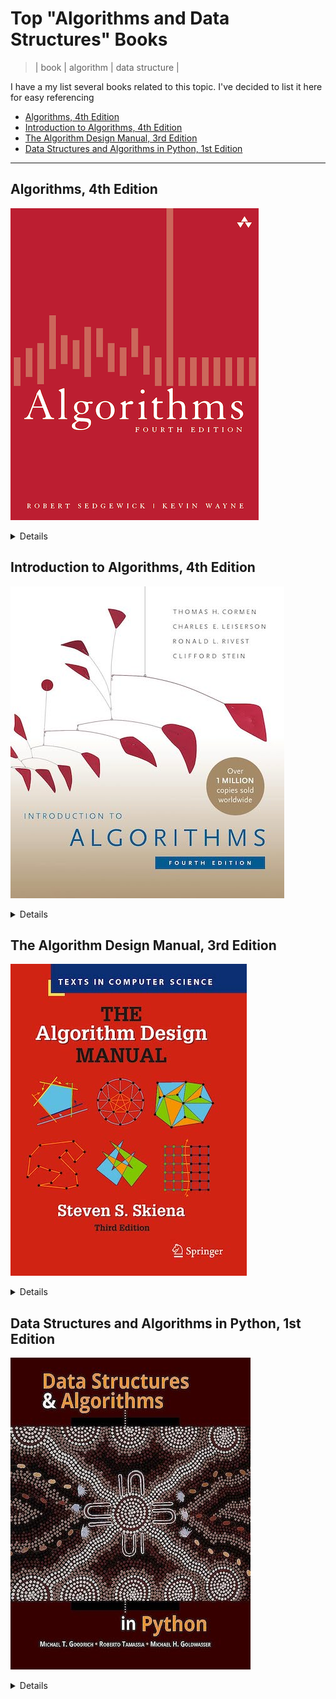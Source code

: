 # Top "Algorithms and Data Structures" Books
> | book | algorithm | data structure |

I have a my list several books related to this topic. I've decided to list it here for easy referencing

- [Algorithms, 4th Edition](#algorithms-4th-edition)
- [Introduction to Algorithms, 4th Edition](#introduction-to-algorithms-4th-edition)
- [The Algorithm Design Manual, 3rd Edition](#the-algorithm-design-manual-3rd-edition)
- [Data Structures and Algorithms in Python, 1st Edition](#data-structures-and-algorithms-in-python-1st-edition)

---

## Algorithms, 4th Edition

![sedgewick.jpg](2019-01-13-alg-and-ds-books/sedgewick.png)

<details>
<summary>
Details
</summary>

- [book site](https://algs4.cs.princeton.edu)
- **videos**: [part1](https://www.youtube.com/watch?v=9diDWV-fOnE) and [part2](https://www.youtube.com/watch?v=6TW3JSVEJQE)
- ["Algorithms" 4th Edition by *Robert Sedgewick, Kevin Wayne*](https://www.amazon.com/dp/032157351X/)
- Hardcover: 976 pages
- Publisher: Addison-Wesley Professional; 4th edition (March 19, 2011)

**Table of Contents**:

- 1 Fundamentals
  - 1.1 Basic Programming Model 
  - 1.2. Data Abstraction 
  - 1.3. Bags, Queues, and Stacks 
  - 1.4. Analysis of Algorithms 
  - 1.5. Case Study: Union-Find 
- 2 Sorting
  - 2.1. Elementary Sorts 
  - 2.2. Mergesort 
  - 2.3. Quicksort 
  - 2.4. Priority Queues 
  - 2.5. Applications 
- 3 Searching
  - 3.1. Symbol Tables 
  - 3.2. Binary Search Trees 
  - 3.3. Balanced Search Trees 
  - 3.4. Hash Tables 
  - 3.5. Applications 
- 4 Graphs 
  - 4.1. Undirected Graphs 
  - 4.2. Directed Graphs 
  - 4.3. Minimum Spanning Trees 
  - 4.4. Shortest Paths 
- 5 Strings
  - 5.1. String Sorts 
  - 5.2. Tries 
  - 5.3. Substring Search 
  - 5.4. Regular Expressions 
  - 5.5. Data Compression 
- 6 Context
</details>

## Introduction to Algorithms, 4th Edition

![into_to-alg.jpg](2019-01-13-alg-and-ds-books/into_to-alg.jpg)

<details>
<summary>
Details
</summary>
- ["Introduction to Algorithms", 4rd Edition
by *Thomas H. Cormen, Charles E. Leiserson, Ronald L. Rivest, Clifford Stein*](https://www.amazon.com/Introduction-Algorithms-fourth-Thomas-Cormen-ebook/dp/B094WZNKP2)
- Hardcover: 1312 pages
- Publisher: The MIT Press; 4rd edition (April 5, 2022)

**Table of Contents**:

- I Foundations
  - 1 The Role of Algorithms in Computing
  - 2 Getting Started
  - 3 Growth of Function
  - 4 Divide-and-Conquer
  - 5 Probabilistic Analysis and Randomized Algorithms
- II Sorting and Order Statistics
  - 6 Heapsort
  - 7 Quicksort
  - 8 Sorting in Linear Time
  - 9 Medians and Order Statistics
- III Data Structures
  - 10 Elementary Data Structures
  - 11 Hash Tables
  - 12 Binary Search Trees
  - 13 Red-Black Trees
  - 14 Augmenting Data Structures
- IV Advanced Design and Analysis Techniques
  - 15 Dynamic Programming
  - 16 Greedy Algorithms
  - 17 Amortized Analysis
- V Advanced Data Structures
  - 18 B-Trees
  - 19 Fibonacci Heap
  - 20 Van Emde Boas Trees
  - 21 Data Structures for Disjoint Sets
- VI Graph Algorithms
  - 22 Elementary Graph Algorithms
  - 23 Minimum Spanning Trees
  - 24 Single-Source Shortest Paths
  - 25 All-Pairs Shortest Paths
  - 26 Maximum Flow
- VII Selected Topics
  - 27 Multithreaded Algorithms
  - 28 Matrix Operations
  - 29 Linear Programming
  - 30 Polynomials and the FFT
  - 31 Number-Theoretic Algorithms
  - 32 String Matching
  - 33 Computational Geometry
  - 34 NP-Completeness
  - 35 Approximation Algorithms
- VIII Appendix: Mathematical Background
  - A Summations
  - B Sets, Etc.
  - C Counting and Probability
  - D Matrices

</details>

## The Algorithm Design Manual, 3rd Edition

![skiena.jpg](2019-01-13-alg-and-ds-books/skiena.jpg)

<details>
<summary>
Details
</summary>
- [book site](https://www.algorist.com)
- ["The Algorithm Design Manual", 3rd ed., 2020  by *Steven S. Skiena*](https://www.amazon.com/Algorithm-Design-Manual-Computer-Science-dp-3030542580/dp/3030542580)
- Paperback: 810 pages
- Publisher: Springer; 3rd ed. 2020 edition (October 7, 2021)

**Table of Contents**:

- I Practical Algorithm Design
  - 1 Introduction to Algorithm Design
  - 2 Algorithm Analysis
  - 3 Data Structures
  - 4 Sorting and Searching
  - 5 Graph Traversal
  - 6 Weighted Graph Algorithms
  - 7 Combinatorial Search and Heuristic Methods
  - 8 Dynamic Programming
  - 9 Intractable Problems and Approximation Algorithms
  - 10 How to Design Algorithms
- II The Hitchhiker’s Guide to Algorithms
  - 11 A Catalog of Algorithmic Problems
  - 12 Data Structures
  - 13 Numerical Problems
  - 14 Combinatorial Problems
  - 15 Graph Problems: Polynomial-Time
  - 16 Graph Problems: Hard Problems
  - 17 Computational Geometry
  - 18 Set and String Problems
  - 19 Algorithmic Resources

</details>

## Data Structures and Algorithms in Python, 1st Edition

![ds_n_alg_in_py.jpg](2019-01-13-alg-and-ds-books/ds_n_alg_in_py.jpg)

<details>
<summary>
Details
</summary>

- ["Data Structures and Algorithms in Python", 1st Edition
by Michael T. Goodrich, Roberto Tamassia, Michael H. Goldwasser](https://www.amazon.com/Structures-Algorithms-Python-Michael-Goodrich-dp-1118290275/dp/1118290275/)
- Hardcover: 768 pages
- Publisher: Wiley; 1 edition (March 18, 2013)

**Table of Contents**:

1. Python Primer
2. Object-Oriented Programming
3. Algorithm Analysis
4. Recursion
5. Array-Based Sequences
6. Stacks, Queues, and Deques
7. Linked Lists
8. Trees
9. Priority Queues
10. Maps, Hash Tables, and Skip Lists
11. Search Trees
12. Sorting and Selection
13. Text Processing
14. Graph Algorithms
15. Memory Management and B-Trees
16. A. Character Strings in Python
17. B. Useful Mathematical Facts

</details>
